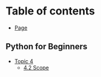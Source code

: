 # Table of contents

* [Page](README.md)

## Python for Beginners

* [Topic 4](python-for-beginners/topic-4/README.md)
  * [4.2 Scope](python-for-beginners/topic-4/4.2-scope.md)
